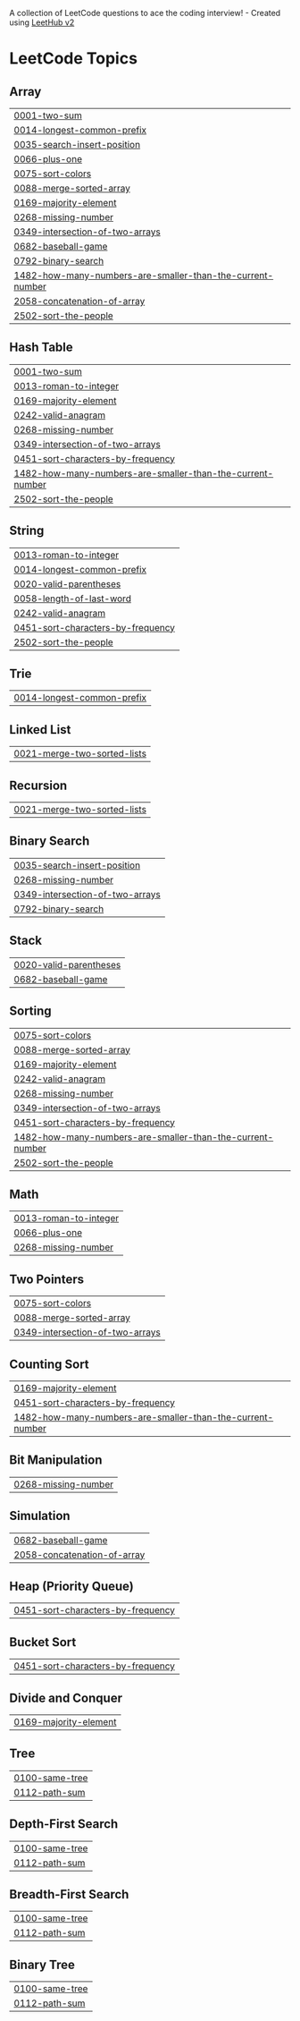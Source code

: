 A collection of LeetCode questions to ace the coding interview! - Created using [LeetHub v2](https://github.com/arunbhardwaj/LeetHub-2.0)
<!---LeetCode Topics Start-->
# LeetCode Topics
## Array
|  |
| ------- |
| [0001-two-sum](https://github.com/Hayatkheyredin/leetcode-solutions/tree/master/0001-two-sum) |
| [0014-longest-common-prefix](https://github.com/Hayatkheyredin/leetcode-solutions/tree/master/0014-longest-common-prefix) |
| [0035-search-insert-position](https://github.com/Hayatkheyredin/leetcode-solutions/tree/master/0035-search-insert-position) |
| [0066-plus-one](https://github.com/Hayatkheyredin/leetcode-solutions/tree/master/0066-plus-one) |
| [0075-sort-colors](https://github.com/Hayatkheyredin/leetcode-solutions/tree/master/0075-sort-colors) |
| [0088-merge-sorted-array](https://github.com/Hayatkheyredin/leetcode-solutions/tree/master/0088-merge-sorted-array) |
| [0169-majority-element](https://github.com/Hayatkheyredin/leetcode-solutions/tree/master/0169-majority-element) |
| [0268-missing-number](https://github.com/Hayatkheyredin/leetcode-solutions/tree/master/0268-missing-number) |
| [0349-intersection-of-two-arrays](https://github.com/Hayatkheyredin/leetcode-solutions/tree/master/0349-intersection-of-two-arrays) |
| [0682-baseball-game](https://github.com/Hayatkheyredin/leetcode-solutions/tree/master/0682-baseball-game) |
| [0792-binary-search](https://github.com/Hayatkheyredin/leetcode-solutions/tree/master/0792-binary-search) |
| [1482-how-many-numbers-are-smaller-than-the-current-number](https://github.com/Hayatkheyredin/leetcode-solutions/tree/master/1482-how-many-numbers-are-smaller-than-the-current-number) |
| [2058-concatenation-of-array](https://github.com/Hayatkheyredin/leetcode-solutions/tree/master/2058-concatenation-of-array) |
| [2502-sort-the-people](https://github.com/Hayatkheyredin/leetcode-solutions/tree/master/2502-sort-the-people) |
## Hash Table
|  |
| ------- |
| [0001-two-sum](https://github.com/Hayatkheyredin/leetcode-solutions/tree/master/0001-two-sum) |
| [0013-roman-to-integer](https://github.com/Hayatkheyredin/leetcode-solutions/tree/master/0013-roman-to-integer) |
| [0169-majority-element](https://github.com/Hayatkheyredin/leetcode-solutions/tree/master/0169-majority-element) |
| [0242-valid-anagram](https://github.com/Hayatkheyredin/leetcode-solutions/tree/master/0242-valid-anagram) |
| [0268-missing-number](https://github.com/Hayatkheyredin/leetcode-solutions/tree/master/0268-missing-number) |
| [0349-intersection-of-two-arrays](https://github.com/Hayatkheyredin/leetcode-solutions/tree/master/0349-intersection-of-two-arrays) |
| [0451-sort-characters-by-frequency](https://github.com/Hayatkheyredin/leetcode-solutions/tree/master/0451-sort-characters-by-frequency) |
| [1482-how-many-numbers-are-smaller-than-the-current-number](https://github.com/Hayatkheyredin/leetcode-solutions/tree/master/1482-how-many-numbers-are-smaller-than-the-current-number) |
| [2502-sort-the-people](https://github.com/Hayatkheyredin/leetcode-solutions/tree/master/2502-sort-the-people) |
## String
|  |
| ------- |
| [0013-roman-to-integer](https://github.com/Hayatkheyredin/leetcode-solutions/tree/master/0013-roman-to-integer) |
| [0014-longest-common-prefix](https://github.com/Hayatkheyredin/leetcode-solutions/tree/master/0014-longest-common-prefix) |
| [0020-valid-parentheses](https://github.com/Hayatkheyredin/leetcode-solutions/tree/master/0020-valid-parentheses) |
| [0058-length-of-last-word](https://github.com/Hayatkheyredin/leetcode-solutions/tree/master/0058-length-of-last-word) |
| [0242-valid-anagram](https://github.com/Hayatkheyredin/leetcode-solutions/tree/master/0242-valid-anagram) |
| [0451-sort-characters-by-frequency](https://github.com/Hayatkheyredin/leetcode-solutions/tree/master/0451-sort-characters-by-frequency) |
| [2502-sort-the-people](https://github.com/Hayatkheyredin/leetcode-solutions/tree/master/2502-sort-the-people) |
## Trie
|  |
| ------- |
| [0014-longest-common-prefix](https://github.com/Hayatkheyredin/leetcode-solutions/tree/master/0014-longest-common-prefix) |
## Linked List
|  |
| ------- |
| [0021-merge-two-sorted-lists](https://github.com/Hayatkheyredin/leetcode-solutions/tree/master/0021-merge-two-sorted-lists) |
## Recursion
|  |
| ------- |
| [0021-merge-two-sorted-lists](https://github.com/Hayatkheyredin/leetcode-solutions/tree/master/0021-merge-two-sorted-lists) |
## Binary Search
|  |
| ------- |
| [0035-search-insert-position](https://github.com/Hayatkheyredin/leetcode-solutions/tree/master/0035-search-insert-position) |
| [0268-missing-number](https://github.com/Hayatkheyredin/leetcode-solutions/tree/master/0268-missing-number) |
| [0349-intersection-of-two-arrays](https://github.com/Hayatkheyredin/leetcode-solutions/tree/master/0349-intersection-of-two-arrays) |
| [0792-binary-search](https://github.com/Hayatkheyredin/leetcode-solutions/tree/master/0792-binary-search) |
## Stack
|  |
| ------- |
| [0020-valid-parentheses](https://github.com/Hayatkheyredin/leetcode-solutions/tree/master/0020-valid-parentheses) |
| [0682-baseball-game](https://github.com/Hayatkheyredin/leetcode-solutions/tree/master/0682-baseball-game) |
## Sorting
|  |
| ------- |
| [0075-sort-colors](https://github.com/Hayatkheyredin/leetcode-solutions/tree/master/0075-sort-colors) |
| [0088-merge-sorted-array](https://github.com/Hayatkheyredin/leetcode-solutions/tree/master/0088-merge-sorted-array) |
| [0169-majority-element](https://github.com/Hayatkheyredin/leetcode-solutions/tree/master/0169-majority-element) |
| [0242-valid-anagram](https://github.com/Hayatkheyredin/leetcode-solutions/tree/master/0242-valid-anagram) |
| [0268-missing-number](https://github.com/Hayatkheyredin/leetcode-solutions/tree/master/0268-missing-number) |
| [0349-intersection-of-two-arrays](https://github.com/Hayatkheyredin/leetcode-solutions/tree/master/0349-intersection-of-two-arrays) |
| [0451-sort-characters-by-frequency](https://github.com/Hayatkheyredin/leetcode-solutions/tree/master/0451-sort-characters-by-frequency) |
| [1482-how-many-numbers-are-smaller-than-the-current-number](https://github.com/Hayatkheyredin/leetcode-solutions/tree/master/1482-how-many-numbers-are-smaller-than-the-current-number) |
| [2502-sort-the-people](https://github.com/Hayatkheyredin/leetcode-solutions/tree/master/2502-sort-the-people) |
## Math
|  |
| ------- |
| [0013-roman-to-integer](https://github.com/Hayatkheyredin/leetcode-solutions/tree/master/0013-roman-to-integer) |
| [0066-plus-one](https://github.com/Hayatkheyredin/leetcode-solutions/tree/master/0066-plus-one) |
| [0268-missing-number](https://github.com/Hayatkheyredin/leetcode-solutions/tree/master/0268-missing-number) |
## Two Pointers
|  |
| ------- |
| [0075-sort-colors](https://github.com/Hayatkheyredin/leetcode-solutions/tree/master/0075-sort-colors) |
| [0088-merge-sorted-array](https://github.com/Hayatkheyredin/leetcode-solutions/tree/master/0088-merge-sorted-array) |
| [0349-intersection-of-two-arrays](https://github.com/Hayatkheyredin/leetcode-solutions/tree/master/0349-intersection-of-two-arrays) |
## Counting Sort
|  |
| ------- |
| [0169-majority-element](https://github.com/Hayatkheyredin/leetcode-solutions/tree/master/0169-majority-element) |
| [0451-sort-characters-by-frequency](https://github.com/Hayatkheyredin/leetcode-solutions/tree/master/0451-sort-characters-by-frequency) |
| [1482-how-many-numbers-are-smaller-than-the-current-number](https://github.com/Hayatkheyredin/leetcode-solutions/tree/master/1482-how-many-numbers-are-smaller-than-the-current-number) |
## Bit Manipulation
|  |
| ------- |
| [0268-missing-number](https://github.com/Hayatkheyredin/leetcode-solutions/tree/master/0268-missing-number) |
## Simulation
|  |
| ------- |
| [0682-baseball-game](https://github.com/Hayatkheyredin/leetcode-solutions/tree/master/0682-baseball-game) |
| [2058-concatenation-of-array](https://github.com/Hayatkheyredin/leetcode-solutions/tree/master/2058-concatenation-of-array) |
## Heap (Priority Queue)
|  |
| ------- |
| [0451-sort-characters-by-frequency](https://github.com/Hayatkheyredin/leetcode-solutions/tree/master/0451-sort-characters-by-frequency) |
## Bucket Sort
|  |
| ------- |
| [0451-sort-characters-by-frequency](https://github.com/Hayatkheyredin/leetcode-solutions/tree/master/0451-sort-characters-by-frequency) |
## Divide and Conquer
|  |
| ------- |
| [0169-majority-element](https://github.com/Hayatkheyredin/leetcode-solutions/tree/master/0169-majority-element) |
## Tree
|  |
| ------- |
| [0100-same-tree](https://github.com/Hayatkheyredin/leetcode-solutions/tree/master/0100-same-tree) |
| [0112-path-sum](https://github.com/Hayatkheyredin/leetcode-solutions/tree/master/0112-path-sum) |
## Depth-First Search
|  |
| ------- |
| [0100-same-tree](https://github.com/Hayatkheyredin/leetcode-solutions/tree/master/0100-same-tree) |
| [0112-path-sum](https://github.com/Hayatkheyredin/leetcode-solutions/tree/master/0112-path-sum) |
## Breadth-First Search
|  |
| ------- |
| [0100-same-tree](https://github.com/Hayatkheyredin/leetcode-solutions/tree/master/0100-same-tree) |
| [0112-path-sum](https://github.com/Hayatkheyredin/leetcode-solutions/tree/master/0112-path-sum) |
## Binary Tree
|  |
| ------- |
| [0100-same-tree](https://github.com/Hayatkheyredin/leetcode-solutions/tree/master/0100-same-tree) |
| [0112-path-sum](https://github.com/Hayatkheyredin/leetcode-solutions/tree/master/0112-path-sum) |
<!---LeetCode Topics End-->